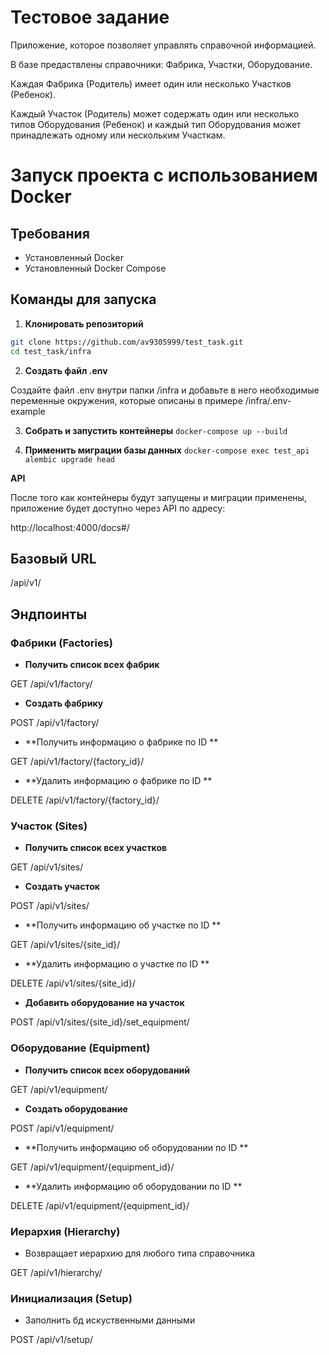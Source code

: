 
# Тестовое задание

Приложение, которое позволяет управлять справочной информацией.

В базе предаствлены справочники:  Фабрика, Участки, Оборудование.

Каждая Фабрика (Родитель) имеет  один или несколько Участков (Ребенок).

Каждый Участок  (Родитель)  может содержать один или несколько типов Оборудования (Ребенок) и каждый тип Оборудования может принадлежать одному или нескольким Участкам.  

# Запуск проекта с использованием Docker

## Требования
- Установленный Docker
- Установленный Docker Compose

## Команды для запуска

1. **Клонировать репозиторий**

```bash
git clone https://github.com/av9305999/test_task.git
cd test_task/infra
```
2. **Создать файл .env**

Создайте файл .env внутри папки /infra и добавьте в него необходимые переменные окружения, которые описаны в примере
/infra/.env-example

3. **Собрать и запустить контейнеры**
```docker-compose up --build```

4. **Применить миграции базы данных**
```docker-compose exec test_api alembic upgrade head```

**API**

После того как контейнеры будут запущены и миграции применены, приложение будет доступно через API по адресу:

http://localhost:4000/docs#/

## Базовый URL  

/api/v1/

## Эндпоинты  

### Фабрики (Factories)  

- **Получить список всех фабрик**  

GET /api/v1/factory/

- **Создать фабрику**  

POST /api/v1/factory/

- **Получить информацию о фабрике по ID **

GET /api/v1/factory/{factory_id}/

- **Удалить информацию о фабрике по ID **

DELETE /api/v1/factory/{factory_id}/

### Участок (Sites)  

- **Получить список всех участков**  

GET /api/v1/sites/

- **Создать участок**  

POST /api/v1/sites/

- **Получить информацию об участке по ID **

GET /api/v1/sites/{site_id}/

- **Удалить информацию о участке по ID **

DELETE /api/v1/sites/{site_id}/

- **Добавить оборудование на участок**  

POST /api/v1/sites/{site_id}/set_equipment/

### Оборудование (Equipment)  

- **Получить список всех оборудований**  

GET /api/v1/equipment/

- **Создать оборудование**  

POST /api/v1/equipment/

- **Получить информацию об оборудовании по ID **

GET /api/v1/equipment/{equipment_id}/

- **Удалить информацию об оборудовании по ID **

DELETE /api/v1/equipment/{equipment_id}/

### Иерархия (Hierarchy)  

- Возвращает иерархию для любого типа справочника

GET /api/v1/hierarchy/

### Инициализация (Setup)  

- Заполнить бд искуственными данными

POST /api/v1/setup/
